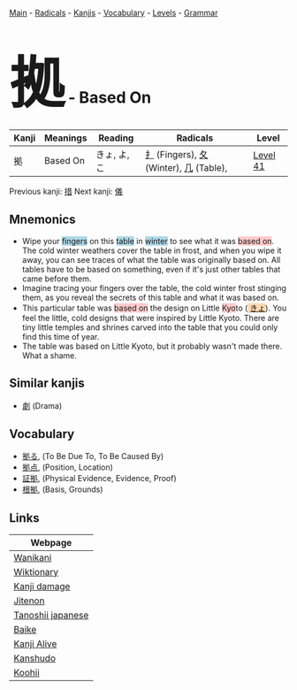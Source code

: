 <style> bigfont {font-size: 100px}</style>
[Main](../README.md) -
[Radicals](../radicals.md) -
[Kanjis](../kanjis.md) -
[Vocabulary](../vocabulary.md) -
[Levels](../levels.md) -
[Grammar](../grammar.md)
# <bigfont> 拠</bigfont> - Based On 

| Kanji | Meanings | Reading | Radicals | Level |
| --- | --- | --- | --- | --- |
| 拠 | Based On | きょ, よ, こ | [扌](../radicals/扌.md) (Fingers), [夂](../radicals/夂.md) (Winter), [几](../radicals/几.md) (Table),  | [Level 41](../levels/wk_level41.md) |

Previous kanji: [措](措.md) Next kanji: [儀](儀.md) 

## Mnemonics
 * Wipe your <span style="background-color:#ADD8E6"> fingers</span> on this <span style="background-color:#ADD8E6"> table</span> in <span style="background-color:#ADD8E6"> winter</span> to see what it was <span style="background-color:#ffcccb"> based on</span>. The cold winter weathers cover the table in frost, and when you wipe it away, you can see traces of what the table was originally based on. All tables have to be based on something, even if it's just other tables that came before them.
* Imagine tracing your fingers over the table, the cold winter frost stinging them, as you reveal the secrets of this table and what it was based on.
* This particular table was <span style="background-color:#ffcccb"> based on</span> the design on Little <span style="background-color:#ffcccb"> Kyo</span>to (<span style="background-color:#fed8b1"> [きょ](https://jisho.org/search/きょ)</span>). You feel the little, cold designs that were inspired by Little Kyoto. There are tiny little temples and shrines carved into the table that you could only find this time of year.
* The table was based on Little Kyoto, but it probably wasn't made there. What a shame.


## Similar kanjis
 * [劇](劇.md) (Drama)


## Vocabulary
 * [拠る](../vocabulary/拠.md), (To Be Due To, To Be Caused By)
* [拠点](../vocabulary/拠.md), (Position, Location)
* [証拠](../vocabulary/拠.md), (Physical Evidence, Evidence, Proof)
* [根拠](../vocabulary/拠.md), (Basis, Grounds)



## Links 

| Webpage |
| --- |
| [Wanikani          ](https://www.wanikani.com/kanji/拠) |
| [Wiktionary        ](https://en.wiktionary.org/wiki/拠) |
| [Kanji damage      ](http://www.kanjidamage.com/kanji/search?utf8=✓&q=拠) |
| [Jitenon           ](https://jitenon.com/kanji/拠) |
| [Tanoshii japanese ](https://www.tanoshiijapanese.com/dictionary/kanji.cfm?k=拠) |
| [Baike             ](https://baike.baidu.com/item/拠) |
| [Kanji Alive       ](https://app.kanjialive.com/拠) |
| [Kanshudo          ](https://www.kanshudo.com/searchmn?q=拠) |
| [Koohii            ](https://kanji.koohii.com/study/kanji/拠) |
